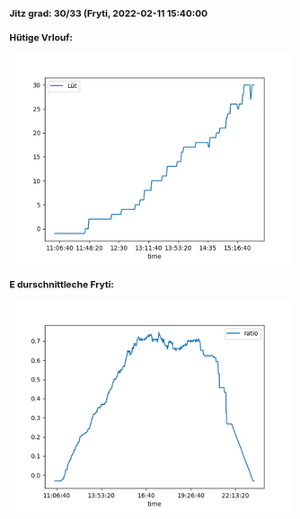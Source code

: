 ### Jitz grad: 30/33 (Fryti, 2022-02-11 15:40:00

### Hütige Vrlouf:
![Graph](Today.png)

### E durschnittleche Fryti:
![Graph](Fryti.png)